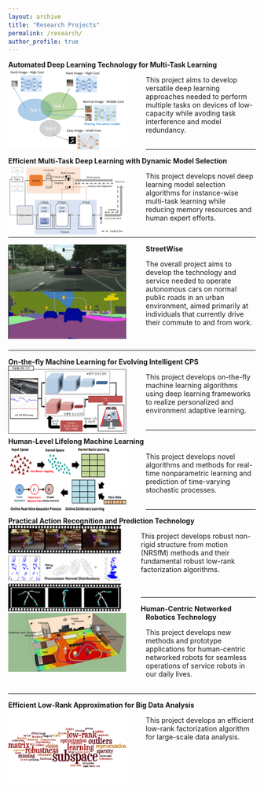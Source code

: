```yaml
---
layout: archive
title: "Research Projects"
permalink: /research/
author_profile: true
---
```

**Automated Deep Learning Technology for Multi-Task Learning**
<img src='/images/ADM.png' width="240" align="left" style="margin-right:40px">    
   
   This project aims to develop versatile deep learning approaches 
   needed to perform multiple tasks on devices of low-capacity 
   while avoding task interference and model redundancy.<br/><br/>

------
**Efficient Multi-Task Deep Learning with Dynamic Model Selection** 
<img src='/images/den4.png' width="240" align="left" style="margin-right:40px">      
   
   This project develops novel deep learning model selection algorithms 
   for instance-wise multi-task learning while reducing memory resources 
   and human expert efforts.<br/><br/>
   
-----
**StreetWise**
<img src='/images/streetwise3.png' width="240" align="left" style="margin-right:40px">    
   
   The overall project aims to develop the technology and service needed to operate
   autonomous cars on normal public roads in an urban environment, aimed primarily
   at individuals that currently drive their commute to and from work.<br/><br/><br/>
  
-----
**On-the-fly Machine Learning for Evolving Intelligent CPS**
<img src='/images/otfml.png' width="240" align="left" style="margin-right:40px">       
   
   This project develops on-the-fly machine learning algorithms using deep learning
   frameworks to realize personalized and environment adaptive learning.<br/><br/> 
  
-----  
**Human-Level Lifelong Machine Learning** 
<img src='/images/ml2.png' width="240" align="left" style="margin-right:40px">      
   
   This project develops novel algorithms and methods for real-time nonparametric
   learning and prediction of time-varying stochastic processes.<br/><br/>
   
-----   
**Practical Action Recognition and Prediction Technology** 
<img src='/images/nrsfm.png' width="230" align="left" style="margin-right:40px">        
   
   This project develops robust non-rigid structure from motion (NRSfM) methods and
   their fundamental robust low-rank factorization algorithms.<br/><br/><br/>
   
-----   
**Human-Centric Networked Robotics Technology** 
<img src='/images/human_centric.jpeg' width="240" height="120" align="left" style="margin-right:40px">     
   
   This project develops new methods and prototype applications for human-centric
   networked robots for seamless operations of service robots in our daily lives.<br/><br/>
    
-----   
**Efficient Low-Rank Approximation for Big Data Analysis** 
<img src='/images/bigdata.png' width="240" align="left" style="margin-right:40px">        
   
   This project develops an efficient low-rank factorization algorithm for large-scale
   data analysis.
  


